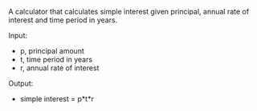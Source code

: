 A calculator that calculates simple interest given principal, annual rate of interest and time period in years.

Input:
   + p, principal amount
   + t, time period in years
   + r, annual rate of interest

Output:
  + simple interest = p\*t\*r
